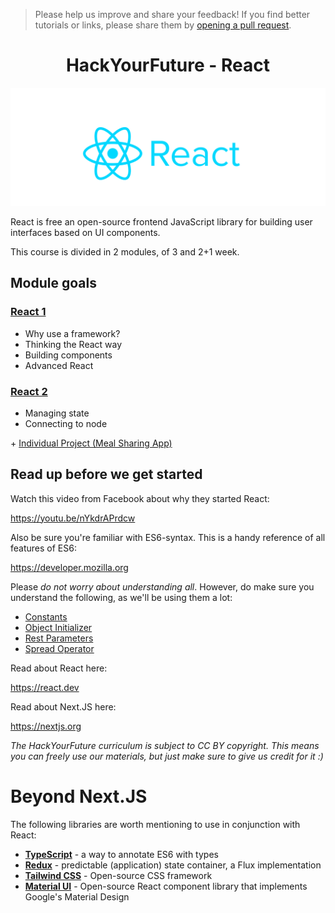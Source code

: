 > Please help us improve and share your feedback! If you find better tutorials
> or links, please share them by [opening a pull request](https://github.com/HackYourFuture-CPH/React/pulls).

<h1 align='center'>
 HackYourFuture - React
</h1>   

<p align='center'>
<img src='react-logo.png' width='600px'>  
</p>   


React is free an open-source frontend JavaScript library for building user interfaces based on UI components.

This course is divided in 2 modules, of 3 and 2+1 week.


## Module goals

### [React 1](/react1/readme.md)
- Why use a framework?
- Thinking the React way
- Building components
- Advanced React

### [React 2](/react2/readme.md)
- Managing state
- Connecting to node

\+ [Individual Project (Meal Sharing App)](https://github.com/HackYourFuture-CPH/React/blob/main/react2/readme.md#individual-project)


## Read up before we get started

Watch this video from Facebook about why they started React:

https://youtu.be/nYkdrAPrdcw

Also be sure you're familiar with ES6-syntax. This is a handy reference of all features of ES6:

https://developer.mozilla.org

Please _do not worry about understanding all_. However, do make sure you understand the following, as we'll be using them a lot:

- [Constants](https://developer.mozilla.org/en-US/docs/Web/JavaScript/Reference/Statements/const)
- [Object Initializer](https://developer.mozilla.org/en-US/docs/Web/JavaScript/Reference/Operators/Object_initializer)
- [Rest Parameters](https://developer.mozilla.org/en-US/docs/Web/JavaScript/Reference/Functions/rest_parameters)
- [Spread Operator](https://developer.mozilla.org/en-US/docs/Web/JavaScript/Reference/Operators/Spread_syntax)

Read about React here:

https://react.dev

Read about Next.JS here:

https://nextjs.org

_The HackYourFuture curriculum is subject to CC BY copyright. This means you can freely use our materials, but just make sure to give us credit for it :)_

# Beyond Next.JS

The following libraries are worth mentioning to use in conjunction with React:

- **[TypeScript](https://www.typescriptlang.org/)** - a way to annotate ES6 with types
- **[Redux](https://flowtype.org)** - predictable (application) state container, a Flux implementation
- **[Tailwind CSS](https://tailwindcss.com/)** - Open-source CSS framework
- **[Material UI](https://mui.com/material-ui/)** - Open-source React component library that implements Google's Material Design
